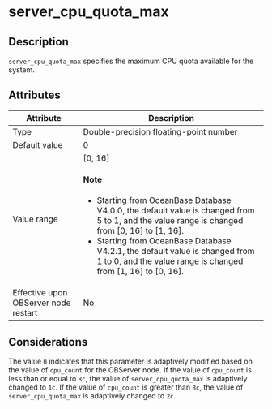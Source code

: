 # server_cpu_quota_max

## Description

`server_cpu_quota_max` specifies the maximum CPU quota available for the system.

## Attributes

| **Attribute** | **Description** |
|------------------|-----------|
| Type | Double-precision floating-point number |
| Default value | 0 |
| Value range | \[0, 16]  <main id="notice" type='explain'><h4>Note</h4><ul><li>Starting from OceanBase Database V4.0.0, the default value is changed from 5 to 1, and the value range is changed from [0, 16] to [1, 16].  </li><li>Starting from OceanBase Database V4.2.1, the default value is changed from 1 to 0, and the value range is changed from [1, 16] to [0, 16].  </li></ul></main> |
| Effective upon OBServer node restart | No |

## Considerations

The value `0` indicates that this parameter is adaptively modified based on the value of `cpu_count` for the OBServer node. If the value of `cpu_count` is less than or equal to `8c`, the value of `server_cpu_quota_max` is adaptively changed to `1c`. If the value of `cpu_count` is greater than `8c`, the value of `server_cpu_quota_max` is adaptively changed to `2c`.
